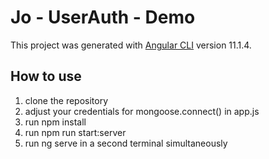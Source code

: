 # Jo - UserAuth - Demo

This project was generated with [Angular CLI](https://github.com/angular/angular-cli) version 11.1.4.

## How to use

1. clone the repository
2. adjust your credentials for mongoose.connect() in app.js
3. run npm install
4. run npm run start:server
5. run ng serve in a second terminal simultaneously
